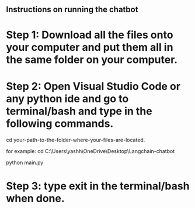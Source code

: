## Instructions on running the chatbot

# Step 1: Download all the files onto your computer and put them all in the same folder on your computer.
# Step 2: Open Visual Studio Code or any python ide and go to terminal/bash and type in the following commands.

cd your-path-to-the-folder-where-your-files-are-located.

for example: cd C:\Users\yashh\OneDrive\Desktop\Langchain-chatbot

python main.py

# Step 3: type exit in the terminal/bash when done. 
